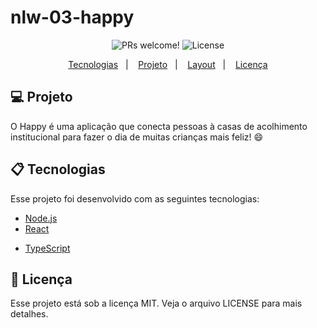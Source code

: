 # nlw-03-happy

<p align="center">
 <img src="https://img.shields.io/static/v1?label=PRs&message=welcome&color=15C3D6&labelColor=000000" alt="PRs welcome!" />

  <img alt="License" src="https://img.shields.io/static/v1?label=license&message=MIT&color=15C3D6&labelColor=000000">
</p>

<p align="center">
  <a href="#-tecnologias">Tecnologias</a>&nbsp;&nbsp;&nbsp;|&nbsp;&nbsp;&nbsp;
  <a href="#-projeto">Projeto</a>&nbsp;&nbsp;&nbsp;|&nbsp;&nbsp;&nbsp;
  <a href="#-layout">Layout</a>&nbsp;&nbsp;&nbsp;|&nbsp;&nbsp;&nbsp;
  <a href="#memo-licença">Licença</a>
</p>

## 💻 Projeto

O Happy é uma aplicação que conecta pessoas à casas de acolhimento institucional para fazer o dia de muitas crianças mais feliz! 😄

## 📋 Tecnologias

Esse projeto foi desenvolvido com as seguintes tecnologias:

- [Node.js](https://nodejs.org/en/)
- [React](https://reactjs.org)
<!-- - [React Native](https://facebook.github.io/react-native/) -->
<!-- - [Expo](https://expo.io/) -->
- [TypeScript](https://www.typescriptlang.org/)

## :memo: Licença

Esse projeto está sob a licença MIT. Veja o arquivo LICENSE para mais detalhes.


